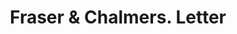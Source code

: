 ---
doi: 10.7916/D87Q09GF
date_other: '1880'
date_other_textual: 1880-1889
form: correspondence
genre:
- Letters (correspondence)
name:
- Fraser & Chalmers
object_in_context_url: https://biggert.cul.columbia.edu/items/view/ave_biggert_00188
subject_hierarchical_geographic:
- Chicago, Illinois, United States
subject_name:
- Fraser & Chalmers
title: Fraser & Chalmers. Letter
sort_title: Fraser & Chalmers. Letter
call_number: ave_biggert_00188
coordinates:
- 41.83694444444445,-87.68472222222222
pid: ave_biggert_00188
identifiers: ave_biggert_00188
thumbnail: false
permalink: /biggert/ave_biggert_00188/
layout: iiif-image-page
---